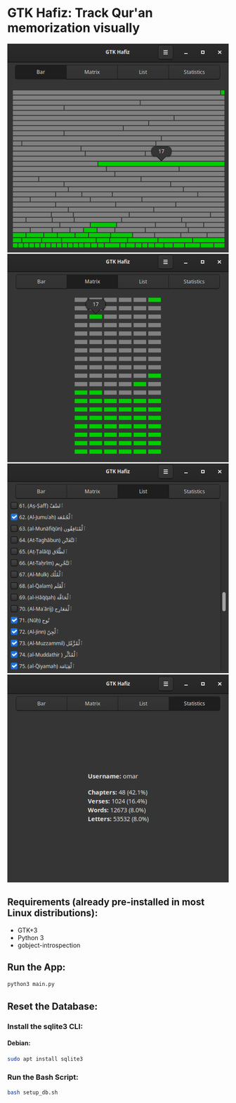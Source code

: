 # GTK Hafiz: Track Qur'an memorization visually

<p align="center" width="100%">
<img src="./imgs/bar.png">
<img src="./imgs/matrix.png">
<img src="./imgs/list.png">
<img src="./imgs/stats.png">
</p>

## Requirements (already pre-installed in most Linux distributions):
- GTK+3
- Python 3
- gobject-introspection

## Run the App:
```bash
python3 main.py
```

## Reset the Database:
### Install the sqlite3 CLI:
#### Debian:
```bash
sudo apt install sqlite3
```
### Run the Bash Script:
```bash
bash setup_db.sh
```
